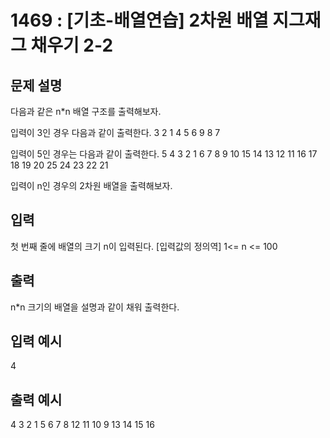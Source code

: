 # 1469 : [기초-배열연습] 2차원 배열 지그재그 채우기 2-2
  
## 문제 설명    
다음과 같은 n*n 배열 구조를 출력해보자.

입력이 3인 경우 다음과 같이 출력한다.
3 2 1
4 5 6
9 8 7

입력이 5인 경우는 다음과 같이 출력한다.
5 4 3 2 1
6 7 8 9 10
15 14 13 12 11
16 17 18 19 20
25 24 23 22 21

입력이 n인 경우의 2차원 배열을 출력해보자.

## 입력
첫 번째 줄에 배열의 크기 n이 입력된다.
[입력값의 정의역]
1<=  n <= 100

## 출력
n*n 크기의 배열을 설명과 같이 채워 출력한다.

## 입력 예시   
4

## 출력 예시
4 3 2 1 
5 6 7 8 
12 11 10 9 
13 14 15 16 